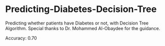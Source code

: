 # Predicting-Diabetes-Decision-Tree
Predicting whether patients have Diabetes or not, with Decision Tree Algorithm. Special thanks to Dr. Mohammed Al-Obaydee for the guidance.


Accuracy: 0.70
